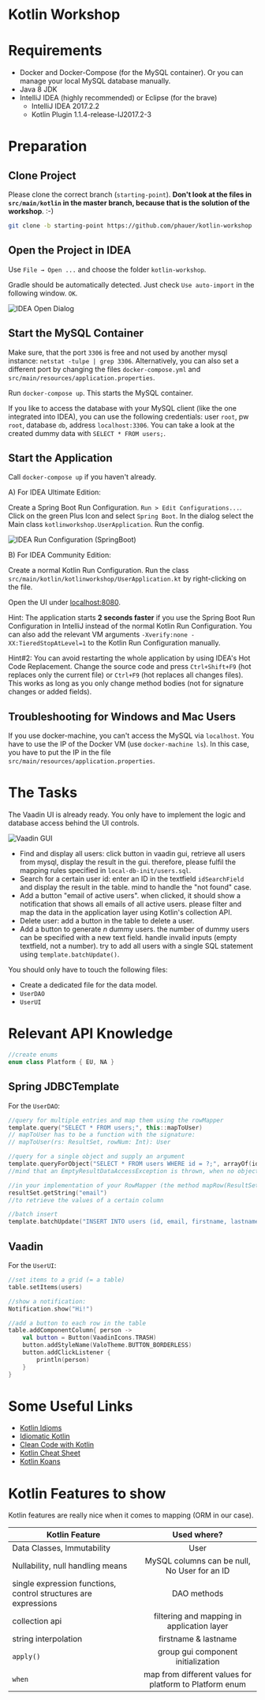 # Kotlin Workshop

# Requirements

- Docker and Docker-Compose (for the MySQL container). Or you can manage your local MySQL database manually.
- Java 8 JDK
- IntelliJ IDEA (highly recommended) or Eclipse (for the brave)
    - IntelliJ IDEA 2017.2.2 
    - Kotlin Plugin 1.1.4-release-IJ2017.2-3

# Preparation

## Clone Project

Please clone the correct branch (`starting-point`). **Don't look at the files in `src/main/kotlin` in the master branch, because that is the solution of the workshop**. :-) 

```bash
git clone -b starting-point https://github.com/phauer/kotlin-workshop
```

## Open the Project in IDEA

Use `File → Open ...` and choose the folder `kotlin-workshop`.

Gradle should be automatically detected. Just check `Use auto-import` in the following window. `OK`.

![IDEA Open Dialog](./idea-open-dialog.png)

## Start the MySQL Container

Make sure, that the port `3306` is free and not used by another mysql instance: `netstat -tulpe | grep 3306`. Alternatively, you can also set a different port by changing the files `docker-compose.yml` and `src/main/resources/application.properties`.

Run `docker-compose up`. This starts the MySQL container.

If you like to access the database with your MySQL client (like the one integrated into IDEA), you can use the following credentials: user `root`, pw `root`, database `db`, address `localhost:3306`. You can take a look at the created dummy data with `SELECT * FROM users;`.

## Start the Application

Call `docker-compose up` if you haven't already. 

A) For IDEA Ultimate Edition:

Create a Spring Boot Run Configuration. `Run > Edit Configurations...`. Click on the green Plus Icon and select `Spring Boot`. In the dialog select the Main class `kotlinworkshop.UserApplication`. Run the config.

![IDEA Run Configuration (SpringBoot)](./idea-spring-boot.png)

B) For IDEA Community Edition:

Create a normal Kotlin Run Configuration. Run the class `src/main/kotlin/kotlinworkshop/UserApplication.kt` by right-clicking on the file.

Open the UI under [localhost:8080](http://localhost:8080/).

Hint: The application starts **2 seconds faster** if you use the Spring Boot Run Configuration in IntelliJ instead of the normal Kotlin Run Configuration. You can also add the relevant VM arguments `-Xverify:none -XX:TieredStopAtLevel=1` to the Kotlin Run Configuration manually.

Hint#2: You can avoid restarting the whole application by using IDEA's Hot Code Replacement. Change the source code and press `Ctrl+Shift+F9` (hot replaces only the current file) or `Ctrl+F9` (hot replaces all changes files). This works as long as you only change method bodies (not for signature changes or added fields).

## Troubleshooting for Windows and Mac Users

If you use docker-machine, you can't access the MySQL via `localhost`. You have to use the IP of the Docker VM (use `docker-machine ls`). In this case, you have to put the IP in the file `src/main/resources/application.properties`.

# The Tasks

The Vaadin UI is already ready. You only have to implement the logic and database access behind the UI controls.

![Vaadin GUI](vaadin-gui.png)

- Find and display all users: click button in vaadin gui, retrieve all users from mysql, display the result in the gui. therefore, please fulfil the mapping rules specified in `local-db-init/users.sql`.
- Search for a certain user id: enter an ID in the textfield `idSearchField` and display the result in the table. mind to handle the "not found" case.
- Add a button "email of active users". when clicked, it should show a notification that shows all emails of all active users. please filter and map the data in the application layer using Kotlin's collection API.
- Delete user: add a button in the table to delete a user.
- Add a button to generate _n_ dummy users. the number of dummy users can be specified with a new text field. handle invalid inputs (empty textfield, not a number). try to add all users with a single SQL statement using `template.batchUpdate()`.

You should only have to touch the following files:

- Create a dedicated file for the data model.
- `UserDAO`
- `UserUI`

# Relevant API Knowledge

```kotlin
//create enums
enum class Platform { EU, NA }
```

## Spring JDBCTemplate

For the `UserDAO`:

```kotlin
//query for multiple entries and map them using the rowMapper
template.query("SELECT * FROM users;", this::mapToUser)
// mapToUser has to be a function with the signature: 
// mapToUser(rs: ResultSet, rowNum: Int): User

//query for a single object and supply an argument
template.queryForObject("SELECT * FROM users WHERE id = ?;", arrayOf(id), this::mapToUser)
//mind that an EmptyResultDataAccessException is thrown, when no object was found

//in your implementation of your RowMapper (the method mapRow(ResultSet, rowNum)), you can use
resultSet.getString("email")
//to retrieve the values of a certain column

//batch insert
template.batchUpdate("INSERT INTO users (id, email, firstname, lastname, description, guest, platform, date_created, state) VALUES (?, ?, ?, ?, ?, ?, ?, FROM_UNIXTIME(?), ?);", List<Array<Any>>)
```

## Vaadin

For the `UserUI`:

```kotlin
//set items to a grid (= a table)
table.setItems(users)

//show a notification:
Notification.show("Hi!")

//add a button to each row in the table
table.addComponentColumn{ person ->
    val button = Button(VaadinIcons.TRASH)
    button.addStyleName(ValoTheme.BUTTON_BORDERLESS)
    button.addClickListener {
        println(person)
    }
}
```

# Some Useful Links

- [Kotlin Idioms](https://kotlinlang.org/docs/reference/idioms.html)
- [Idiomatic Kotlin](https://blog.philipphauer.de/idiomatic-kotlin-best-practices/)
- [Clean Code with Kotlin](https://blog.philipphauer.de/clean-code-kotlin/)
- [Kotlin Cheat Sheet](https://jaxenter.com/kotlin-cheat-sheet-tips-tricks-136716.html)
- [Kotlin Koans](https://kotlinlang.org/docs/tutorials/koans.html)

# Kotlin Features to show

Kotlin features are really nice when it comes to mapping (ORM in our case).

|Kotlin Feature|Used where?|
| ------------- |:-------------:|
|Data Classes, Immutability| User |
|Nullability, null handling means|MySQL columns can be null, No User for an ID |
|single expression functions, control structures are expressions | DAO methods | 
|collection api | filtering and mapping in application layer |
|string interpolation | firstname & lastname |
|`apply()`| group gui component initialization |
|`when` | map from different values for platform to Platform enum |
